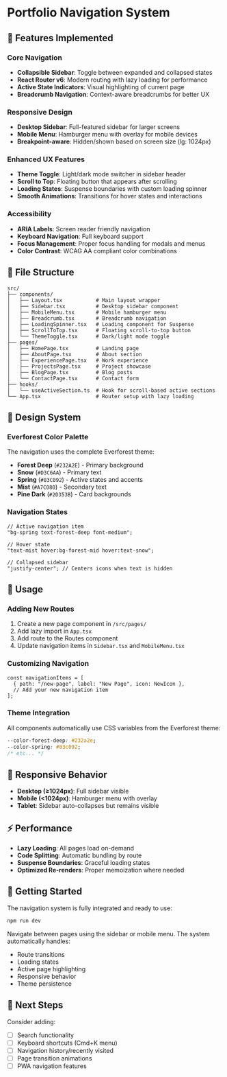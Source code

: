 # Portfolio Navigation System

## 🚀 Features Implemented

### **Core Navigation**

- **Collapsible Sidebar**: Toggle between expanded and collapsed states
- **React Router v6**: Modern routing with lazy loading for performance
- **Active State Indicators**: Visual highlighting of current page
- **Breadcrumb Navigation**: Context-aware breadcrumbs for better UX

### **Responsive Design**

- **Desktop Sidebar**: Full-featured sidebar for larger screens
- **Mobile Menu**: Hamburger menu with overlay for mobile devices
- **Breakpoint-aware**: Hidden/shown based on screen size (lg: 1024px)

### **Enhanced UX Features**

- **Theme Toggle**: Light/dark mode switcher in sidebar header
- **Scroll to Top**: Floating button that appears after scrolling
- **Loading States**: Suspense boundaries with custom loading spinner
- **Smooth Animations**: Transitions for hover states and interactions

### **Accessibility**

- **ARIA Labels**: Screen reader friendly navigation
- **Keyboard Navigation**: Full keyboard support
- **Focus Management**: Proper focus handling for modals and menus
- **Color Contrast**: WCAG AA compliant color combinations

## 📁 File Structure

```
src/
├── components/
│   ├── Layout.tsx           # Main layout wrapper
│   ├── Sidebar.tsx          # Desktop sidebar component
│   ├── MobileMenu.tsx       # Mobile hamburger menu
│   ├── Breadcrumb.tsx       # Breadcrumb navigation
│   ├── LoadingSpinner.tsx   # Loading component for Suspense
│   ├── ScrollToTop.tsx      # Floating scroll-to-top button
│   └── ThemeToggle.tsx      # Dark/light mode toggle
├── pages/
│   ├── HomePage.tsx         # Landing page
│   ├── AboutPage.tsx        # About section
│   ├── ExperiencePage.tsx   # Work experience
│   ├── ProjectsPage.tsx     # Project showcase
│   ├── BlogPage.tsx         # Blog posts
│   └── ContactPage.tsx      # Contact form
├── hooks/
│   └── useActiveSection.ts  # Hook for scroll-based active sections
└── App.tsx                  # Router setup with lazy loading
```

## 🎨 Design System

### **Everforest Color Palette**

The navigation uses the complete Everforest theme:

- **Forest Deep** (`#232A2E`) - Primary background
- **Snow** (`#D3C6AA`) - Primary text
- **Spring** (`#83C092`) - Active states and accents
- **Mist** (`#A7C080`) - Secondary text
- **Pine Dark** (`#2D353B`) - Card backgrounds

### **Navigation States**

```tsx
// Active navigation item
"bg-spring text-forest-deep font-medium";

// Hover state
"text-mist hover:bg-forest-mid hover:text-snow";

// Collapsed sidebar
"justify-center"; // Centers icons when text is hidden
```

## 🔧 Usage

### **Adding New Routes**

1. Create a new page component in `/src/pages/`
2. Add lazy import in `App.tsx`
3. Add route to the Routes component
4. Update navigation items in `Sidebar.tsx` and `MobileMenu.tsx`

### **Customizing Navigation**

```tsx
const navigationItems = [
  { path: "/new-page", label: "New Page", icon: NewIcon },
  // Add your new navigation item
];
```

### **Theme Integration**

All components automatically use CSS variables from the Everforest theme:

```css
--color-forest-deep: #232a2e;
--color-spring: #83c092;
/* etc... */
```

## 📱 Responsive Behavior

- **Desktop (≥1024px)**: Full sidebar visible
- **Mobile (<1024px)**: Hamburger menu with overlay
- **Tablet**: Sidebar auto-collapses but remains visible

## ⚡ Performance

- **Lazy Loading**: All pages load on-demand
- **Code Splitting**: Automatic bundling by route
- **Suspense Boundaries**: Graceful loading states
- **Optimized Re-renders**: Proper memoization where needed

## 🚀 Getting Started

The navigation system is fully integrated and ready to use:

```bash
npm run dev
```

Navigate between pages using the sidebar or mobile menu. The system automatically handles:

- Route transitions
- Loading states
- Active page highlighting
- Responsive behavior
- Theme persistence

## 🎯 Next Steps

Consider adding:

- [ ] Search functionality
- [ ] Keyboard shortcuts (Cmd+K menu)
- [ ] Navigation history/recently visited
- [ ] Page transition animations
- [ ] PWA navigation features
